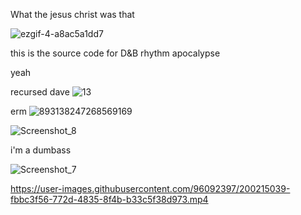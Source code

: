 What the jesus christ was that



![ezgif-4-a8ac5a1dd7](https://user-images.githubusercontent.com/96092397/200209395-40aef7d3-fdb5-4df4-8cef-9358932daa35.gif)


this is the source code for D&B rhythm apocalypse

yeah


recursed dave
![13](https://user-images.githubusercontent.com/96092397/200214631-82abb46d-3b3d-49fa-b2c8-837596daad59.gif)

erm
![893138247268569169](https://user-images.githubusercontent.com/96092397/200214864-f8a6b23c-095c-4d8e-bc3c-0335548865de.gif)

![Screenshot_8](https://user-images.githubusercontent.com/96092397/200215018-036b7fc4-3030-4373-9cc5-0c70ec20a19a.png)

i'm a dumbass

![Screenshot_7](https://user-images.githubusercontent.com/96092397/200215025-3c3e74f0-7920-4b4d-8cca-959ad3aae8ac.png)



https://user-images.githubusercontent.com/96092397/200215039-fbbc3f56-772d-4835-8f4b-b33c5f38d973.mp4

